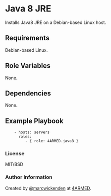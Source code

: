# Java 8 JRE

Installs Java8 JRE on a Debian-based Linux host.

## Requirements

Debian-based Linux.

## Role Variables

None.

## Dependencies

None.

## Example Playbook

```
    - hosts: servers
      roles:
         - { role: 4ARMED.java8 }
```
### License

MIT/BSD

### Author Information

Created by [@marcwickenden](https://twitter.com/marcwickenden) at [4ARMED](https://www.4armed.com/).
